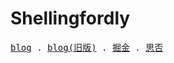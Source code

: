 # Shellingfordly

<samp>
  <a target="_blank" href="https://shellingfordly.github.io/">blog</a> .
  <a target="_blank" href="https://shellingfordly.gitee.io/">blog(旧版)</a> .
  <a target="_blank" href="https://juejin.cn/user/3799557993142535">掘金</a> .
  <a target="_blank" href="https://segmentfault.com/u/shellingfordly/">思否</a> 
</samp>
